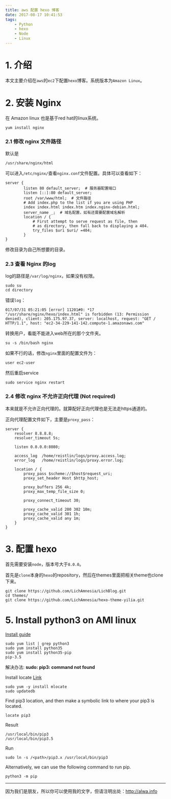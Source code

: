 ```yaml
---
title: aws 配置 hexo 博客
date: 2017-08-17 10:41:53
tags:
    - Python
    - hexo
    - Node
    - Linux
---
```


# 1. 介绍
本文主要介绍在`aws`的`ec2`下配置`hexo`博客。系统版本为`Amazon Linux`。

<!-- more -->

# 2. 安装 Nginx
在 Amazon linux 也是基于red hat的linux系统。
```
yum install nginx
```
### 2.1 修改 nginx 文件路径
默认是
```
/usr/share/nginx/html
```
可以进入`/etc/nginx/`查看`nginx.conf`文件配置。具体可以查看如下：
```
server {
        listen 80 default_server;  # 服务器配置端口
        listen [::]:80 default_server;
        root /var/www/html;  # 文件路径
        # Add index.php to the list if you are using PHP
        index index.html index.htm index.nginx-debian.html;
        server_name _;  # 域名配置，如有还需要配置域名解析
        location / {
            # First attempt to serve request as file, then
            # as directory, then fall back to displaying a 404.
            try_files $uri $uri/ =404;
        }
}
```
修改目录为自己所想要的目录。

### 2.3 查看 Nginx 的log
log的路径是`/var/log/nginx`，如果没有权限。

```
sudo su
cd directory
```

错误`log`：
```
017/07/31 05:21:05 [error] 11201#0: *17 "/usr/share/nginx/hexo/index.html" is forbidden (13: Permission denied), client: 205.175.97.37, server: localhost, request: "GET / HTTP/1.1", host: "ec2-34-229-141-142.compute-1.amazonaws.com"
```
转换用户，看能不能进入web所在的那个文件夹。
```
su -s /bin/bash nginx
```
如果不行的话，修改`nginx`里面的配置文件为：
```
user ec2-user
```
然后重启service
```
sudo service nginx restart
```
### 2.4 修改 nginx 不允许正向代理 (Not required)
本来就是不允许正向代理的。就算配好正向代理也是无法走https通道的。

正向代理配置文件如下，主要是`proxy_pass`：
```
server {
    resolver 8.8.8.8;
    resolver_timeout 5s;
 
    listen 0.0.0.0:8080;
 
    access_log  /home/reistlin/logs/proxy.access.log;
    error_log   /home/reistlin/logs/proxy.error.log;
 
    location / {
        proxy_pass $scheme://$host$request_uri;
        proxy_set_header Host $http_host;
 
        proxy_buffers 256 4k;
        proxy_max_temp_file_size 0;
 
        proxy_connect_timeout 30;
 
        proxy_cache_valid 200 302 10m;
        proxy_cache_valid 301 1h;
        proxy_cache_valid any 1m;
    }
}
```

# 3. 配置 hexo 
首先需要安装`node`，版本号大于`8.0.0`。

首先是`clone`本身的`hexo`的repository，然后在themes里面把相关theme也clone下来。
```
git clone https://github.com/LichAmnesia/LichBlog.git
cd themes/
git clone https://github.com/LichAmnesia/hexo-theme-yilia.git
```

# 5. Install python3 on AMI linux
[Install guide](https://www.digitalocean.com/community/tutorials/how-to-install-python-3-and-set-up-a-local-programming-environment-on-centos-7)

```
sudo yum list | grep python3
sudo yum install python35
sudo yum install python35-pip
pip-3.5
```

解决办法: **sudo: pip3: command not found**

Install locate [Link](https://www.liquidweb.com/kb/how-to-install-mlocate-locate-and-updatedb-commands-on-centos-7/)
```
sudo yum -y install mlocate
sudo updatedb
```

Find pip3 location, and then make a symbolic link to where your pip3 is located.
```
locate pip3
```
Result
```
/usr/local/bin/pip3
/usr/local/bin/pip3.5
```
Run
```
sudo ln -s /<path>/pip3.x /usr/local/bin/pip3
```
Alternatively, we can use the following command to run pip.
```
python3 -m pip
```

----

因为我们是朋友，所以你可以使用我的文字，但请注明出处：http://alwa.info
